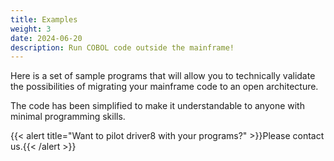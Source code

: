 ```yaml
---
title: Examples
weight: 3
date: 2024-06-20
description: Run COBOL code outside the mainframe!
---
```


Here is a set of sample programs that will allow you to technically validate the possibilities of migrating your mainframe code to an open architecture.

The code has been simplified to make it understandable to anyone with minimal programming skills.


{{< alert title="Want to pilot driver8 with your programs?" >}}Please contact us.{{< /alert >}}

